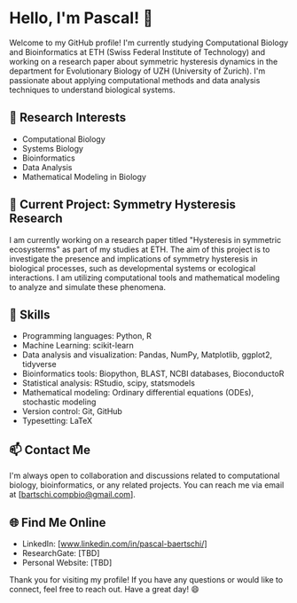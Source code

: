 # Hello, I'm Pascal! 👋

Welcome to my GitHub profile! I'm currently studying Computational Biology and Bioinformatics at ETH (Swiss Federal Institute of Technology) and working on a research paper about symmetric hysteresis dynamics in the department for Evolutionary Biology of UZH (University of Zurich). I'm passionate about applying computational methods and data analysis techniques to understand biological systems.

## 🔬 Research Interests

- Computational Biology
- Systems Biology
- Bioinformatics
- Data Analysis
- Mathematical Modeling in Biology

## 📝 Current Project: Symmetry Hysteresis Research

I am currently working on a research paper titled "Hysteresis in symmetric ecosysterms" as part of my studies at ETH. The aim of this project is to investigate the presence and implications of symmetry hysteresis in biological processes, such as developmental systems or ecological interactions. I am utilizing computational tools and mathematical modeling to analyze and simulate these phenomena.

## 🌱 Skills

- Programming languages: Python, R
- Machine Learning: scikit-learn
- Data analysis and visualization: Pandas, NumPy, Matplotlib, ggplot2, tidyverse
- Bioinformatics tools: Biopython, BLAST, NCBI databases, BioconductoR
- Statistical analysis: RStudio, scipy, statsmodels
- Mathematical modeling: Ordinary differential equations (ODEs), stochastic modeling
- Version control: Git, GitHub
- Typesetting: LaTeX

## 📫 Contact Me

I'm always open to collaboration and discussions related to computational biology, bioinformatics, or any related projects. You can reach me via email at [bartschi.compbio@gmail.com].

## 🌐 Find Me Online

- LinkedIn: [www.linkedin.com/in/pascal-baertschi/]
- ResearchGate: [TBD]
- Personal Website: [TBD]

Thank you for visiting my profile! If you have any questions or would like to connect, feel free to reach out. Have a great day! 😄




<!--
**pascalbartschi/pascalbartschi** is a ✨ _special_ ✨ repository because its `README.md` (this file) appears on your GitHub profile.

Here are some ideas to get you started:

- 🔭 I’m currently working on ...
- 🌱 I’m currently learning ...
- 👯 I’m looking to collaborate on ...
- 🤔 I’m looking for help with ...
- 💬 Ask me about ...
- 📫 How to reach me: ...
- 😄 Pronouns: ...
- ⚡ Fun fact: ...
-->
